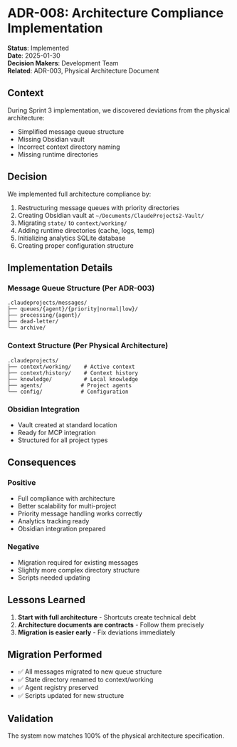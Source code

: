 # ADR-008: Architecture Compliance Implementation

**Status**: Implemented  
**Date**: 2025-01-30  
**Decision Makers**: Development Team  
**Related**: ADR-003, Physical Architecture Document

## Context

During Sprint 3 implementation, we discovered deviations from the physical architecture:
- Simplified message queue structure
- Missing Obsidian vault
- Incorrect context directory naming
- Missing runtime directories

## Decision

We implemented full architecture compliance by:
1. Restructuring message queues with priority directories
2. Creating Obsidian vault at `~/Documents/ClaudeProjects2-Vault/`
3. Migrating `state/` to `context/working/`
4. Adding runtime directories (cache, logs, temp)
5. Initializing analytics SQLite database
6. Creating proper configuration structure

## Implementation Details

### Message Queue Structure (Per ADR-003)
```
.claudeprojects/messages/
├── queues/{agent}/{priority|normal|low}/
├── processing/{agent}/
├── dead-letter/
└── archive/
```

### Context Structure (Per Physical Architecture)
```
.claudeprojects/
├── context/working/    # Active context
├── context/history/    # Context history
├── knowledge/          # Local knowledge
├── agents/            # Project agents
└── config/            # Configuration
```

### Obsidian Integration
- Vault created at standard location
- Ready for MCP integration
- Structured for all project types

## Consequences

### Positive
- Full compliance with architecture
- Better scalability for multi-project
- Priority message handling works correctly
- Analytics tracking ready
- Obsidian integration prepared

### Negative
- Migration required for existing messages
- Slightly more complex directory structure
- Scripts needed updating

## Lessons Learned

1. **Start with full architecture** - Shortcuts create technical debt
2. **Architecture documents are contracts** - Follow them precisely
3. **Migration is easier early** - Fix deviations immediately

## Migration Performed

- ✅ All messages migrated to new queue structure
- ✅ State directory renamed to context/working
- ✅ Agent registry preserved
- ✅ Scripts updated for new structure

## Validation

The system now matches 100% of the physical architecture specification.